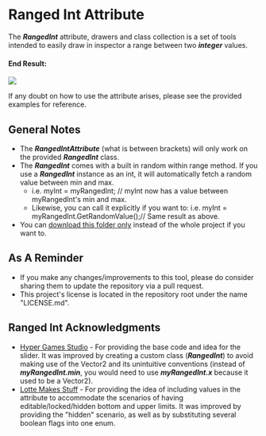 # Ranged Int Attribute
The ***RangedInt*** attribute, drawers and class collection is a set of tools intended to easily draw in inspector a range between two ***integer*** values.

#### End Result:

![](https://github.com/heisarzola/Unity-Development-Tools/blob/master/Attributes/Ranged%20Int/Ranged%20Int.gif)

If any doubt on how to use the attribute arises, please see the provided examples for reference.

## General Notes
* The ***RangedIntAttribute*** (what is between brackets) will only work on the provided ***RangedInt*** class.
* The ***RangedInt*** comes with a built in random within range method. If you use a ***RangedInt*** instance as an int, it will automatically fetch a random value between min and max.
	* i.e. myInt = myRangedInt; // myInt now has a value between myRangedInt's min and max.
	* Likewise, you can call it explicitly if you want to: i.e. myInt = myRangedInt.GetRandomValue();// Same result as above.	
* You can [download this folder only](https://minhaskamal.github.io/DownGit/#/home?url=https://github.com/heisarzola/Unity-Development-Tools/tree/master/Attributes/Ranged%20Int) instead of the whole project if you want to.

## As A Reminder 
* If you make any changes/improvements to this tool, please do consider sharing them to update the repository via a pull request.
* This project's license is located in the repository root under the name "LICENSE.md".

## Ranged Int Acknowledgments

* [Hyper Games Studio](https://github.com/HyperGamesStudio/unity-minmax-slider/blob/master/Editor/MinMaxSliderDrawer.cs) - For providing the base code and idea for the slider. It was improved by creating a custom class (***RangedInt***) to avoid making use of the Vector2 and its unintuitive conventions (instead of ***myRangedInt.min***, you would need to use ***myRangedInt.x*** because it used to be a Vector2).
* [Lotte Makes Stuff](https://gist.github.com/LotteMakesStuff/0de9be35044bab97cbe79b9ced695585) - For providing the idea of including values in the attribute to accommodate the scenarios of having editable/locked/hidden bottom and upper limits. It was improved by providing the "hidden" scenario, as well as by substituting several boolean flags into one enum.